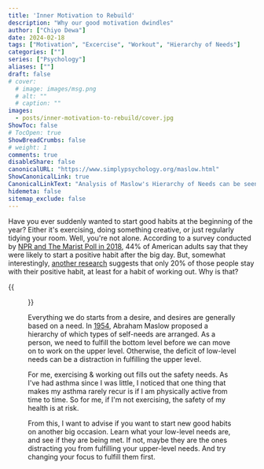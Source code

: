 ```yaml
---
title: 'Inner Motivation to Rebuild'
description: "Why our good motivation dwindles"
author: ["Chiyo Dewa"]
date: 2024-02-18
tags: ["Motivation", "Excercise", "Workout", "Hierarchy of Needs"]
categories: [""]
series: ["Psychology"]
aliases: [""]
draft: false
# cover:
  # image: images/msg.png
  # alt: ""
  # caption: ""
images:
  - posts/inner-motivation-to-rebuild/cover.jpg
ShowToc: false
# TocOpen: true
ShowBreadCrumbs: false
# weight: 1
comments: true
disableShare: false
canonicalURL: "https://www.simplypsychology.org/maslow.html"
ShowCanonicalLink: true
CanonicalLinkText: "Analysis of Maslow's Hierarchy of Needs can be seen at"
hidemeta: false
sitemap_exclude: false
---
```

Have you ever suddenly wanted to start good habits at the beginning of the year? Either it's exercising, doing something creative, or just regularly tidying your room. Well, you're not alone. According to a survey conducted by [NPR and The Marist Poll in 2018](http://maristpoll.marist.edu/wp-content/uploads/2018/12/NPR_PBS-NewsHour_Marist-Poll_USA-NOS-and-Tables_New-Years-Resolutions_1812061019-1.pdf#page=3 "Survey of New Years Resolution"), 44% of American adults say that they were likely to start a positive habit after the big day. But, somewhat interestingly, [another research](https://noobgains.com/gym-membership-statistics/) suggests that only 20% of those people stay with their positive habit, at least for a habit of working out. Why is that?

{{<figure width=336 height=250 alt="Maslow's Hierarchy of Needs" class="floatright" src="https://chiyodewa74.github.io/posts/inner-motivation-to-rebuild/hierarchy-of-needs.jpg">}}

Everything we do starts from a desire, and desires are generally based on a need. In [1954](https://www.simplypsychology.org/maslow.html "Hierarchy of Needs Analysis"), Abraham Maslow proposed a hierarchy of which types of self-needs are arranged. As a person, we need to fulfill the bottom level before we can move on to work on the upper level. Otherwise, the deficit of low-level needs can be a distraction in fulfilling the upper level.

For me, exercising & working out fills out the safety needs. As I've had asthma since I was little, I noticed that one thing that makes my asthma rarely recur is if I am physically active from time to time. So for me, if I'm not exercising, the safety of my health is at risk.

From this, I want to advise if you want to start new good habits on another big occasion. Learn what your low-level needs are, and see if they are being met. If not, maybe they are the ones distracting you from fulfilling your upper-level needs. And try changing your focus to fulfill them first.